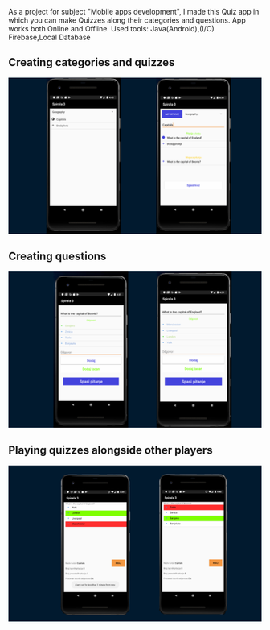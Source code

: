 As a project for subject "Mobile apps development", I made this Quiz app in which you can make Quizzes along their categories and questions. App works both Online and Offline. Used tools: Java(Android),(I/O) Firebase,Local Database

## Creating categories and quizzes
![](quizzy-1.png)

## Creating questions
![](quizzy-2.png)

## Playing quizzes alongside other players
![](quizzy-0.png)
